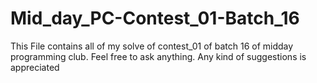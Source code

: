 # Mid_day_PC-Contest_01-Batch_16
This File contains all of my solve of contest_01 of batch 16 of midday programming club. Feel free to ask anything. Any kind of suggestions is appreciated 
